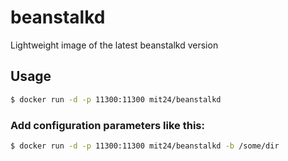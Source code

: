 # beanstalkd

Lightweight image of the latest beanstalkd version

## Usage

```sh
$ docker run -d -p 11300:11300 mit24/beanstalkd
```

### Add configuration parameters like this:
```sh
$ docker run -d -p 11300:11300 mit24/beanstalkd -b /some/dir
